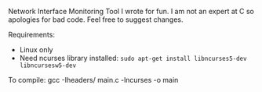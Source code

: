 Network Interface Monitoring Tool I wrote for fun. I am not an expert at C so apologies for bad code.  Feel free to suggest changes.

Requirements:
- Linux only
- Need ncurses library installed: ```sudo apt-get install libncurses5-dev libncursesw5-dev```


To compile: gcc -Iheaders/ main.c -lncurses -o main
